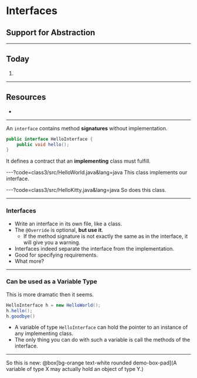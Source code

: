 # Interfaces

## Support for Abstraction



---
## Today
1.


---
## Resources
+ 


---
An `interface` contains method **signatures** without implementation.
```java
public interface HelloInterface {
	public void hello();
}
```
It defines a contract that an **implementing** class must fulfill.


---?code=class3/src/HelloWorld.java&lang=java
This class implements our interface. 


---?code=class3/src/HelloKitty.java&lang=java
So does this class. 



---
### Interfaces
+ Write an interface in its own file, like a class.
+ The `@Override` is optional, **but use it**.
  + If the method signature is not exactly the same as in the interface, it will give you a warning.
+ Interfaces indeed separate the interface from the implementation.
+ Good for specifying requirements.
+ What more?


---
### Can be used as a Variable Type
This is more dramatic then it seems.
```java
HelloInterface h = new HelloWorld();
h.hello();
h.goodbye()
```
+ A variable of type `HelloInterface` can hold the pointer to an instance of any implementing class.
+ The only thing you can do with such a variable is call the methods of the interface. 


---
So this is new:
@box[bg-orange text-white rounded demo-box-pad](A variable of type X may actually hold an object of type Y.)
